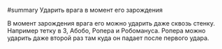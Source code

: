 #summary Ударить врага в момент его зарождения

В момент зарождения врага его можно ударить даже сквозь стенку. Например тетку в 3, Абобо, Ропера и Робомануса. Ропера можно ударить даже второй раз там куда он падает после первого удара.